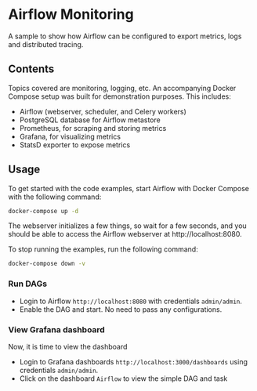 # Airflow Monitoring

A sample to show how Airflow can be configured to export metrics, logs and distributed tracing.

## Contents

Topics covered are monitoring, logging, etc. An accompanying Docker Compose setup was built for demonstration purposes. This includes:

- Airflow (webserver, scheduler, and Celery workers)
- PostgreSQL database for Airflow metastore
- Prometheus, for scraping and storing metrics
- Grafana, for visualizing metrics
- StatsD exporter to expose metrics

## Usage

To get started with the code examples, start Airflow with Docker Compose with the following command:

```bash
docker-compose up -d
```

The webserver initializes a few things, so wait for a few seconds, and you should be able to access the
Airflow webserver at http://localhost:8080.

To stop running the examples, run the following command:

```bash
docker-compose down -v
```

### Run DAGs

* Login to Airflow `http://localhost:8080` with credentials `admin/admin`.
* Enable the DAG and start. No need to pass any configurations.

### View Grafana dashboard

Now, it is time to view the dashboard
* Login to Grafana dashboards `http://localhost:3000/dashboards` using credentials `admin/admin`.
* Click on the dashboard `Airflow` to view the simple DAG and task